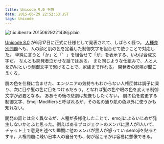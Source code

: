 ```yaml
---
title: Unicode 9.0 予想
date: 2015-06-29 22:52:53 JST
tags: Unicode
---
```


<span itemscope itemtype="http://schema.org/Photograph"><img src="//cdn-ak.f.st-hatena.com/images/fotolife/i/ibenza/20150629/20150629221436.jpg" alt="f:id:ibenza:20150629221436j:plain" title="f:id:ibenza:20150629221436j:plain" class="hatena-fotolife" itemprop="image"></span>

[Unicode 8.0](http://unicode.org/versions/Unicode8.0.0/) が6月17日に正式に仕様として発表されて、しばらく経つ。
[人種差別問題](http://srad.jp/story/14/10/07/0924234/)へも、人の顔と肌の色を定義した制御文字を組合せて使うことで対応した。
単純に言うと「か」と「゛」を組合せて「が」を表示する、いわば合成文字だ。
なんとも開発者泣かせな話ではある。
また同じような仕組みで、人と人をZWJという制御文字で繋げることで、家族まで作れる。
開発者の悲鳴が聞こえくる。

肌の色を仕様に含ませた、エンジニアの気持ちもわからない人権団体は調子に乗り、次に目や髪の色に目をつけるだろう。となれば髪の色や眼の色を変える制御文字が必要となる。
ああその後の悲劇は想像もしたくない。
肌の色を変更する制御文字、Emoji Modifiersと呼ばれるが、その名の通り肌の色以外に使うかも知れない。

開発の話とは全く異なるが、人種が多様化したことで、emojiによるいじめが発生しないかとふと思った。例えばあるプロジェクトのメンバに黒人が1人いて、チャット上で意見を述べた瞬間に他のメンバが黒人が怒っているemojiを貼るとする。人権問題に疎い日本人の自分でも、何が起こるかは容易に想像できる。

